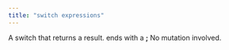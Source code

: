 ```yaml
---
title: "switch expressions"
---
```


A switch that returns a result. ends with a **;** 
No mutation involved.